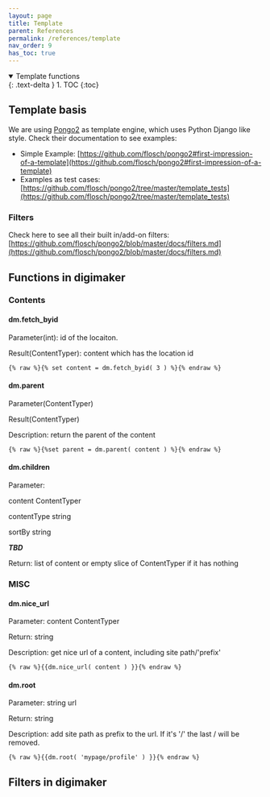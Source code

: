 ```yaml
---
layout: page
title: Template
parent: References
permalink: /references/template
nav_order: 9
has_toc: true
---
```


<details open markdown="block">
  <summary>
    Template functions
  </summary>
  {: .text-delta }
1. TOC
{:toc}
</details>

## Template basis

We are using [Pongo2](https://github.com/flosch/pongo2) as template engine, which uses Python Django like style. Check their documentation to see examples:
 - Simple Example: [https://github.com/flosch/pongo2#first-impression-of-a-template](https://github.com/flosch/pongo2#first-impression-of-a-template)
 - Examples as test cases: [https://github.com/flosch/pongo2/tree/master/template_tests](https://github.com/flosch/pongo2/tree/master/template_tests)

### Filters
Check here to see all their built in/add-on filters: [https://github.com/flosch/pongo2/blob/master/docs/filters.md](https://github.com/flosch/pongo2/blob/master/docs/filters.md)


## Functions in digimaker

### Contents

#### dm.fetch_byid
Parameter(int): id of the locaiton. 

Result(ContentTyper): content which has the location id
```
{% raw %}{% set content = dm.fetch_byid( 3 ) %}{% endraw %}
```


#### dm.parent
Parameter(ContentTyper)

Result(ContentTyper)

Description: return the parent of the content
```
{% raw %}{%set parent = dm.parent( content ) %}{% endraw %}
```

#### dm.children
Parameter: 

content ContentTyper

contentType string

sortBy string

***TBD***

Return: list of content or empty slice of ContentTyper if it has nothing


### MISC

#### dm.nice_url
Parameter: content ContentTyper

Return: string

Description: get nice url of a content, including site path/'prefix'

```
{% raw %}{{dm.nice_url( content ) }}{% endraw %}
```


#### dm.root
Parameter: string url

Return: string

Description: add site path as prefix to the url. If it's '/' the last / will be removed.

```
{% raw %}{{dm.root( 'mypage/profile' ) }}{% endraw %}
```


## Filters in digimaker


